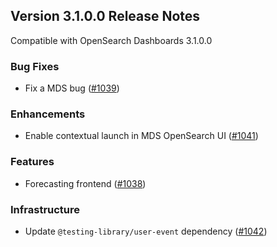 ## Version 3.1.0.0 Release Notes

Compatible with OpenSearch Dashboards 3.1.0.0

### Bug Fixes
- Fix a MDS bug ([#1039](https://github.com/opensearch-project/anomaly-detection-dashboards-plugin/pull/1039))

### Enhancements
- Enable contextual launch in MDS OpenSearch UI ([#1041](https://github.com/opensearch-project/anomaly-detection-dashboards-plugin/pull/1041))

### Features
- Forecasting frontend ([#1038](https://github.com/opensearch-project/anomaly-detection-dashboards-plugin/pull/1038))

### Infrastructure
- Update `@testing-library/user-event` dependency ([#1042](https://github.com/opensearch-project/anomaly-detection-dashboards-plugin/pull/1042))
